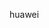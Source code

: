 

<!--
 * @version:
 * @Author:  StevenJokess https://github.com/StevenJokess
 * @Date: 2020-12-07 19:28:51
 * @LastEditors:  StevenJokess https://github.com/StevenJokess
 * @LastEditTime: 2020-12-07 19:31:27
 * @Description:
 * @TODO::
 * @Reference:
-->
huawei
